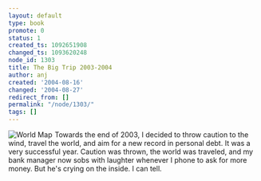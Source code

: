 ```yaml
---
layout: default
type: book
promote: 0
status: 1
created_ts: 1092651908
changed_ts: 1093620248
node_id: 1303
title: The Big Trip 2003-2004
author: anj
created: '2004-08-16'
changed: '2004-08-27'
redirect_from: []
permalink: "/node/1303/"
tags: []
---
```

<a href="/book/view/1301"><img src="/images/thumbs/thumb_worldmap_s-1300.png" alt="World Map" border="0" align="left" style="margin-right: 5px"/></a>Towards the end of 2003, I decided to throw caution to the wind, travel the world, and aim for a new record in personal debt.  It was a very successful year.  Caution was thrown, the world was traveled, and my bank manager now sobs with laughter whenever I phone to ask for more money.  But he's crying on the inside.  I can tell.
